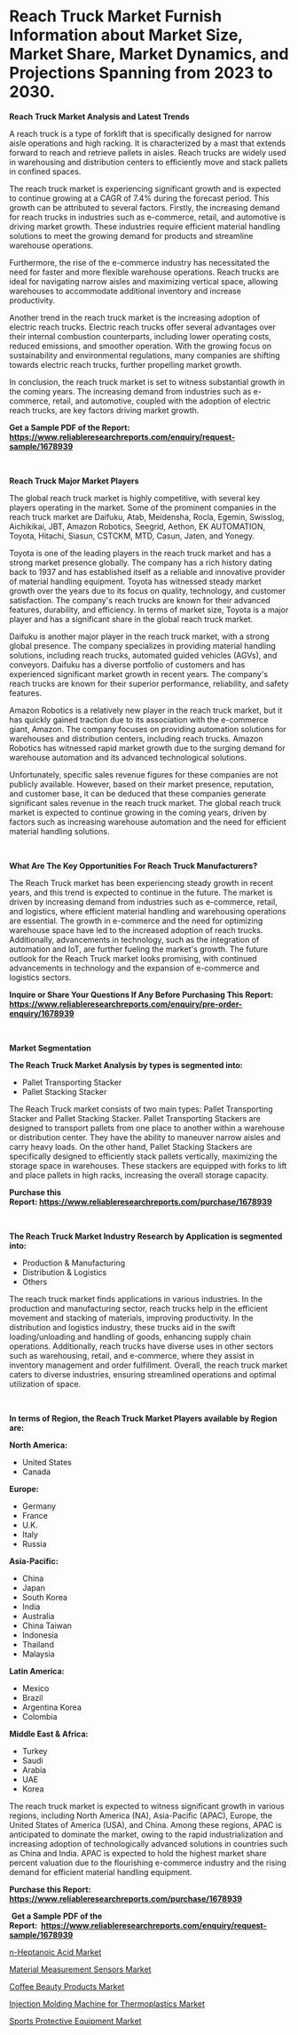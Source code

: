 <p><h1>Reach Truck Market Furnish Information about Market Size, Market Share, Market Dynamics, and Projections Spanning from 2023 to 2030.</h1></p><p><strong>Reach Truck Market Analysis and Latest Trends</strong></p>
<p><p>A reach truck is a type of forklift that is specifically designed for narrow aisle operations and high racking. It is characterized by a mast that extends forward to reach and retrieve pallets in aisles. Reach trucks are widely used in warehousing and distribution centers to efficiently move and stack pallets in confined spaces.</p><p>The reach truck market is experiencing significant growth and is expected to continue growing at a CAGR of 7.4% during the forecast period. This growth can be attributed to several factors. Firstly, the increasing demand for reach trucks in industries such as e-commerce, retail, and automotive is driving market growth. These industries require efficient material handling solutions to meet the growing demand for products and streamline warehouse operations.</p><p>Furthermore, the rise of the e-commerce industry has necessitated the need for faster and more flexible warehouse operations. Reach trucks are ideal for navigating narrow aisles and maximizing vertical space, allowing warehouses to accommodate additional inventory and increase productivity.</p><p>Another trend in the reach truck market is the increasing adoption of electric reach trucks. Electric reach trucks offer several advantages over their internal combustion counterparts, including lower operating costs, reduced emissions, and smoother operation. With the growing focus on sustainability and environmental regulations, many companies are shifting towards electric reach trucks, further propelling market growth.</p><p>In conclusion, the reach truck market is set to witness substantial growth in the coming years. The increasing demand from industries such as e-commerce, retail, and automotive, coupled with the adoption of electric reach trucks, are key factors driving market growth.</p></p>
<p><strong>Get a Sample PDF of the Report:&nbsp; <a href="https://www.reliableresearchreports.com/enquiry/request-sample/1678939">https://www.reliableresearchreports.com/enquiry/request-sample/1678939</a></strong></p>
<p>&nbsp;</p>
<p><strong>Reach Truck Major Market Players</strong></p>
<p><p>The global reach truck market is highly competitive, with several key players operating in the market. Some of the prominent companies in the reach truck market are Daifuku, Atab, Meidensha, Rocla, Egemin, Swisslog, Aichikikai, JBT, Amazon Robotics, Seegrid, Aethon, EK AUTOMATION, Toyota, Hitachi, Siasun, CSTCKM, MTD, Casun, Jaten, and Yonegy.</p><p>Toyota is one of the leading players in the reach truck market and has a strong market presence globally. The company has a rich history dating back to 1937 and has established itself as a reliable and innovative provider of material handling equipment. Toyota has witnessed steady market growth over the years due to its focus on quality, technology, and customer satisfaction. The company's reach trucks are known for their advanced features, durability, and efficiency. In terms of market size, Toyota is a major player and has a significant share in the global reach truck market.</p><p>Daifuku is another major player in the reach truck market, with a strong global presence. The company specializes in providing material handling solutions, including reach trucks, automated guided vehicles (AGVs), and conveyors. Daifuku has a diverse portfolio of customers and has experienced significant market growth in recent years. The company's reach trucks are known for their superior performance, reliability, and safety features.</p><p>Amazon Robotics is a relatively new player in the reach truck market, but it has quickly gained traction due to its association with the e-commerce giant, Amazon. The company focuses on providing automation solutions for warehouses and distribution centers, including reach trucks. Amazon Robotics has witnessed rapid market growth due to the surging demand for warehouse automation and its advanced technological solutions.</p><p>Unfortunately, specific sales revenue figures for these companies are not publicly available. However, based on their market presence, reputation, and customer base, it can be deduced that these companies generate significant sales revenue in the reach truck market. The global reach truck market is expected to continue growing in the coming years, driven by factors such as increasing warehouse automation and the need for efficient material handling solutions.</p></p>
<p>&nbsp;</p>
<p><strong>What Are The Key Opportunities For Reach Truck Manufacturers?</strong></p>
<p><p>The Reach Truck market has been experiencing steady growth in recent years, and this trend is expected to continue in the future. The market is driven by increasing demand from industries such as e-commerce, retail, and logistics, where efficient material handling and warehousing operations are essential. The growth in e-commerce and the need for optimizing warehouse space have led to the increased adoption of reach trucks. Additionally, advancements in technology, such as the integration of automation and IoT, are further fueling the market's growth. The future outlook for the Reach Truck market looks promising, with continued advancements in technology and the expansion of e-commerce and logistics sectors.</p></p>
<p><strong>Inquire or Share Your Questions If Any Before Purchasing This Report: <a href="https://www.reliableresearchreports.com/enquiry/pre-order-enquiry/1678939">https://www.reliableresearchreports.com/enquiry/pre-order-enquiry/1678939</a></strong></p>
<p>&nbsp;</p>
<p><strong>Market Segmentation</strong></p>
<p><strong>The Reach Truck Market Analysis by types is segmented into:</strong></p>
<p><ul><li>Pallet Transporting Stacker</li><li>Pallet Stacking Stacker</li></ul></p>
<p><p>The Reach Truck market consists of two main types: Pallet Transporting Stacker and Pallet Stacking Stacker. Pallet Transporting Stackers are designed to transport pallets from one place to another within a warehouse or distribution center. They have the ability to maneuver narrow aisles and carry heavy loads. On the other hand, Pallet Stacking Stackers are specifically designed to efficiently stack pallets vertically, maximizing the storage space in warehouses. These stackers are equipped with forks to lift and place pallets in high racks, increasing the overall storage capacity.</p></p>
<p><strong>Purchase this Report:&nbsp;<a href="https://www.reliableresearchreports.com/purchase/1678939">https://www.reliableresearchreports.com/purchase/1678939</a></strong></p>
<p>&nbsp;</p>
<p><strong>The Reach Truck Market Industry Research by Application is segmented into:</strong></p>
<p><ul><li>Production & Manufacturing</li><li>Distribution & Logistics</li><li>Others</li></ul></p>
<p><p>The reach truck market finds applications in various industries. In the production and manufacturing sector, reach trucks help in the efficient movement and stacking of materials, improving productivity. In the distribution and logistics industry, these trucks aid in the swift loading/unloading and handling of goods, enhancing supply chain operations. Additionally, reach trucks have diverse uses in other sectors such as warehousing, retail, and e-commerce, where they assist in inventory management and order fulfillment. Overall, the reach truck market caters to diverse industries, ensuring streamlined operations and optimal utilization of space.</p></p>
<p>&nbsp;</p>
<p><strong>In terms of Region, the Reach Truck Market Players available by Region are:</strong></p>
<p>
    <p> <strong> North America: </strong>
        <ul>
            <li>United States</li>
            <li>Canada</li>
        </ul>
        </p> 
    <p> <strong> Europe: </strong>
        <ul>
            <li>Germany</li>
            <li>France</li>
            <li>U.K.</li>
            <li>Italy</li>
            <li>Russia</li>
        </ul>
        </p> 
    <p> <strong> Asia-Pacific: </strong>
        <ul>
            <li>China</li>
            <li>Japan</li>
            <li>South Korea</li>
            <li>India</li>
            <li>Australia</li>
            <li>China Taiwan</li>
            <li>Indonesia</li>
            <li>Thailand</li>
            <li>Malaysia</li>
        </ul>
        </p> 
    <p> <strong> Latin America: </strong>
        <ul>
            <li>Mexico</li>
            <li>Brazil</li>
            <li>Argentina Korea</li>
            <li>Colombia</li>
        </ul>
        </p> 
    <p> <strong> Middle East & Africa: </strong>
        <ul>
            <li>Turkey</li>
            <li>Saudi</li>
            <li>Arabia</li>
            <li>UAE</li>
            <li>Korea</li>
        </ul>
    </p>
    </p>
<p><p>The reach truck market is expected to witness significant growth in various regions, including North America (NA), Asia-Pacific (APAC), Europe, the United States of America (USA), and China. Among these regions, APAC is anticipated to dominate the market, owing to the rapid industrialization and increasing adoption of technologically advanced solutions in countries such as China and India. APAC is expected to hold the highest market share percent valuation due to the flourishing e-commerce industry and the rising demand for efficient material handling equipment.</p></p>
<p><strong>Purchase this Report: <a href="https://www.reliableresearchreports.com/purchase/1678939">https://www.reliableresearchreports.com/purchase/1678939</a></strong></p>
<p>&nbsp;<strong>Get a Sample PDF of the Report:&nbsp;&nbsp;<a href="https://www.reliableresearchreports.com/enquiry/request-sample/1678939">https://www.reliableresearchreports.com/enquiry/request-sample/1678939</a></strong></p>
<p><strong></strong></p>
<p><p><a href="https://github.com/Chiragrp22/Market-Research-Report-List-1/blob/main/n-heptanoic-acid-market.md">n-Heptanoic Acid Market</a></p><p><a href="https://www.linkedin.com/pulse/material-measurement-sensors-market-size-growth-forecast-a19xf/">Material Measurement Sensors Market</a></p><p><a href="https://medium.com/@ashleyhills1920/coffee-beauty-products-market-size-growth-forecast-2023-2030-cd217b5b1477">Coffee Beauty Products Market</a></p><p><a href="https://www.linkedin.com/pulse/injection-molding-machine-thermoplastics-market-size-growth-dkenc/">Injection Molding Machine for Thermoplastics Market</a></p><p><a href="https://medium.com/@zitakuvalis/sports-protective-equipment-market-size-growth-forecast-2023-2030-d757c88ac6df">Sports Protective Equipment Market</a></p></p>